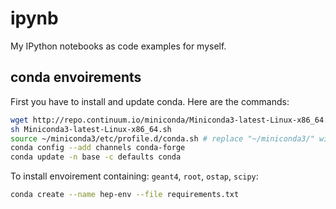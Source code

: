 # ipynb

My IPython notebooks as code examples for myself.

## conda envoirements

First you have to install and update conda. Here are the commands:
```bash
wget http://repo.continuum.io/miniconda/Miniconda3-latest-Linux-x86_64.sh
sh Miniconda3-latest-Linux-x86_64.sh
source ~/miniconda3/etc/profile.d/conda.sh # replace "~/miniconda3/" with your conda path if you've changed it
conda config --add channels conda-forge
conda update -n base -c defaults conda
```
To install envoirement containing: `geant4`, `root`, `ostap`, `scipy`:
```bash
conda create --name hep-env --file requirements.txt
```
